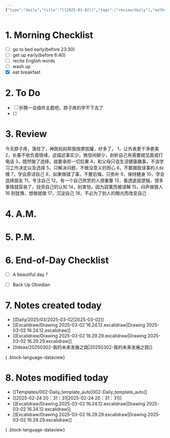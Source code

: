 ```yaml
---
{"type":"daily","title":"[[2025-03-02]]","tags":["review/daily"],"author":"codertoro","establish":"2025-03-02","location":"山西偏关","weather":"阴 1~10℃","dg-publish":true,"permalink":"/daily/2025/03/2025-03-02/","dgPassFrontmatter":true,"noteIcon":"","created":"2025-03-02T10:26:17.938+08:00","updated":"2025-03-03T22:08:49.804+08:00"}
---
```


# 1. Morning Checklist
- [ ] go to bed early(before 23:30)
- [ ] get up early(before 6:40)
- [ ] recite English words
- [ ] wash up
- [x] eat breakfast
# 2. To Do
- [ ]  折腾一会插件主题吧，脖子疼的学不下去了
- [ ] 

# 3. Review
今天脖子疼，落枕了，神医妈妈帮我按摩拔罐，好多了。
1，让外表更干净更美 
2，长春不收负面情绪，这描述事实少，微信闲聊少，剖析自己有需要就见面或打电话 
3，既然做了选择，就要承担一切后果 
4，和父母只谈生活健康趣事，不谈学习工作决定以及选择 
5，只解决问题，不做没意义的担心 
6，不要跟耽误事的人纠缠 
7，学会原谅自己 
8，如果做错了事，不要后悔，只弥补
9，保持健身 
10，学会选择朋友 
11，专注自己 
12，有一个自己欣赏的人很重要 
13，看透底层逻辑，很多事情就容易了，投资自己的认知 
14，别害怕，因为寂寞而被误解 
15，闷声做狠人 
16 别犹豫，想做就做 
17，沉淀自己 
18，不必为了别人的眼光而改变自己

# 4. A.M.
# 5. P.M.
# 6. End-of-Day Checklist
- [ ] A beautiful day ?
- [ ] Back Up Obsidian


# 7. Notes created today
- [[Daily/2025/03/2025-03-02\|2025-03-02]]
- [[Excalidraw/Drawing 2025-03-02 16.24.12.excalidraw\|Drawing 2025-03-02 16.24.12.excalidraw]]
- [[Excalidraw/Drawing 2025-03-02 16.29.29.excalidraw\|Drawing 2025-03-02 16.29.29.excalidraw]]
- [[Ideas/20250302-我的未来发展之路\|20250302-我的未来发展之路]]

{ .block-language-dataview}

# 8. Notes modified today
- [[Templates/002-Daily_template_auto\|002-Daily_template_auto]]
- [[2025-02-24 20：31：31\|2025-02-24 20：31：31]]
- [[Excalidraw/Drawing 2025-03-02 16.24.12.excalidraw\|Drawing 2025-03-02 16.24.12.excalidraw]]
- [[Excalidraw/Drawing 2025-03-02 16.29.29.excalidraw\|Drawing 2025-03-02 16.29.29.excalidraw]]

{ .block-language-dataview}
